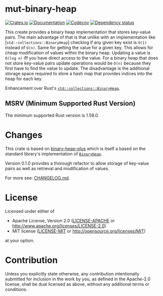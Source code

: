 # mut-binary-heap

[![Crates.io](https://img.shields.io/crates/v/mut-binary-heap.svg)](https://crates.io/crates/mut-binary-heap)
[![Documentation](https://docs.rs/mut-binary-heap/badge.svg)](https://docs.rs/mut-binary-heap/)
[![Codecov](https://codecov.io/github/Wasabi375/mut-binary-heap/coverage.svg?branch=master)](https://codecov.io/gh/Wasabi375/mut-binary-heap)
[![Dependency status](https://deps.rs/repo/github/Wasabi375/mut-binary-heap/status.svg)](https://deps.rs/repo/github/Wasabi375/mut-binary-heap)

This create provides a binary heap implementation that stores key-value pairs.
The main advantage of that is that unlike with an implementation like
[`std::collections::BinaryHeap`] checking if any given key exist is `O(1)` instead of `O(n)`.
Same for getting the value for a given key. This allows for cheap modification of
values within the binary heap. Updating a value is `O(log n)` iff you have direct access to the value.
For a binary heap that does not store key-value pairs update operations would be `O(n)` because
they first have to find the value to update. The disadvantage is the additional storage space
required to store a hash map that provides indices into the heap for each key.

Enhancement over Rust's
[`std::collections::BinaryHeap`](https://doc.rust-lang.org/stable/std/collections/struct.BinaryHeap.html).


## MSRV (Minimum Supported Rust Version)

The minimum supported Rust version is 1.56.0.

# Changes

This crate is based on [binary-heap-plus](https://github.com/sekineh/binary-heap-plus-rs) 
which is itself a based on the standard library's implementation of
[`BinaryHeap`](https://doc.rust-lang.org/stable/std/collections/struct.BinaryHeap.html).

Version 0.1.0 provides a thorough refactor to allow storage of key-value pairs as well as 
retrieval and modification of values.

For more see: 
[CHANGELOG.md](https://github.com/Wasabi375/mut-binary-heap/blob/master/CHANGELOG.md).


# License

Licensed under either of

 * Apache License, Version 2.0
   ([LICENSE-APACHE](LICENSE-APACHE) or http://www.apache.org/licenses/LICENSE-2.0)
 * MIT license
   ([LICENSE-MIT](LICENSE-MIT) or http://opensource.org/licenses/MIT)

at your option.

# Contribution

Unless you explicitly state otherwise, any contribution intentionally submitted
for inclusion in the work by you, as defined in the Apache-2.0 license, shall be
dual licensed as above, without any additional terms or conditions.
